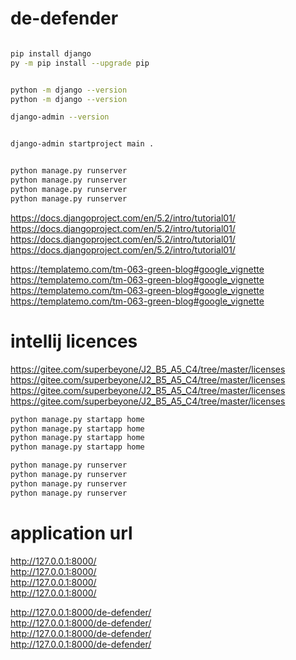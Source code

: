 # de-defender

```bash

pip install django
py -m pip install --upgrade pip 


python -m django --version
python -m django --version                               

django-admin --version


django-admin startproject main .


python manage.py runserver
python manage.py runserver
python manage.py runserver
python manage.py runserver

```

https://docs.djangoproject.com/en/5.2/intro/tutorial01/ </br>
https://docs.djangoproject.com/en/5.2/intro/tutorial01/ </br>
https://docs.djangoproject.com/en/5.2/intro/tutorial01/ </br>
https://docs.djangoproject.com/en/5.2/intro/tutorial01/ </br>


https://templatemo.com/tm-063-green-blog#google_vignette </br>
https://templatemo.com/tm-063-green-blog#google_vignette </br>
https://templatemo.com/tm-063-green-blog#google_vignette </br>
https://templatemo.com/tm-063-green-blog#google_vignette </br>


# intellij licences

https://gitee.com/superbeyone/J2_B5_A5_C4/tree/master/licenses
https://gitee.com/superbeyone/J2_B5_A5_C4/tree/master/licenses
https://gitee.com/superbeyone/J2_B5_A5_C4/tree/master/licenses
https://gitee.com/superbeyone/J2_B5_A5_C4/tree/master/licenses



```cmd
python manage.py startapp home
python manage.py startapp home
python manage.py startapp home
python manage.py startapp home

python manage.py runserver
python manage.py runserver
python manage.py runserver
python manage.py runserver
```

# application url
http://127.0.0.1:8000/ </br>
http://127.0.0.1:8000/ </br>
http://127.0.0.1:8000/ </br>
http://127.0.0.1:8000/ </br>

http://127.0.0.1:8000/de-defender/ </br>
http://127.0.0.1:8000/de-defender/ </br>
http://127.0.0.1:8000/de-defender/ </br>
http://127.0.0.1:8000/de-defender/ </br>
